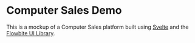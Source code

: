 # Computer Sales Demo

This is a mockup of a Computer Sales platform built using [Svelte](https://svelte.dev/) and the [Flowbite UI Library](https://flowbite-svelte.com/).